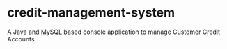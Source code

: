 # credit-management-system
A Java and MySQL based console application to manage Customer Credit Accounts 
